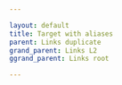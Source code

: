 ```yaml
---

layout: default
title: Target with aliases
parent: Links duplicate
grand_parent: Links L2
ggrand_parent: Links root

---
```

